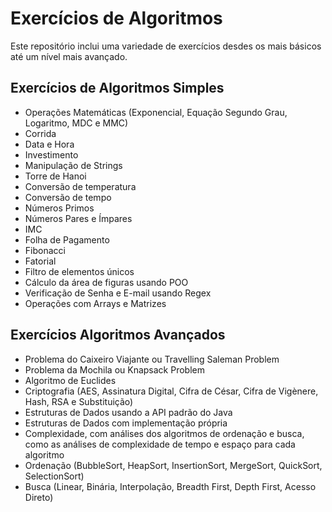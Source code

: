# Exercícios de Algoritmos

Este repositório inclui uma variedade de exercícios desdes os mais básicos até um nível mais avançado.



## Exercícios de Algoritmos Simples

- Operações Matemáticas (Exponencial, Equação Segundo Grau, Logaritmo, MDC e MMC)
- Corrida
- Data e Hora
- Investimento
- Manipulação de Strings
- Torre de Hanoi
- Conversão de temperatura
- Conversão de tempo
- Números Primos
- Números Pares e Ímpares
- IMC
- Folha de Pagamento
- Fibonacci
- Fatorial
- Filtro de elementos únicos
- Cálculo da área de figuras usando POO
- Verificação de Senha e E-mail usando Regex
- Operações com Arrays e Matrizes


## Exercícios Algoritmos Avançados
- Problema do Caixeiro Viajante ou Travelling Saleman Problem
- Problema da Mochila ou Knapsack Problem
- Algoritmo de Euclides
- Criptografia (AES, Assinatura Digital, Cifra de César, Cifra de Vigènere, Hash, RSA e Substituição)
- Estruturas de Dados usando a API padrão do Java
- Estruturas de Dados com implementação própria
- Complexidade, com análises dos algoritmos de ordenação e busca, como as análises de complexidade de tempo e espaço para cada algoritmo
- Ordenação (BubbleSort, HeapSort, InsertionSort, MergeSort, QuickSort, SelectionSort)
- Busca (Linear, Binária, Interpolação, Breadth First, Depth First, Acesso Direto)